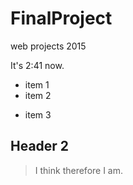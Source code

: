 # FinalProject
web projects 2015

It's 2:41 now.

- item 1
- item 2
+ item 3

## Header 2
> I think therefore I am.
